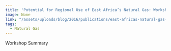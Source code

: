 ```yaml
---
title: 'Potential for Regional Use of East Africa’s Natural Gas: Workshop Summary'
image: None
link: "/assets/uploads/blog/2016/publications/east-africas-natural-gas-workshop-summary.pdf"
tags:
  - Natural Gas
---
```


Workshop Summary
